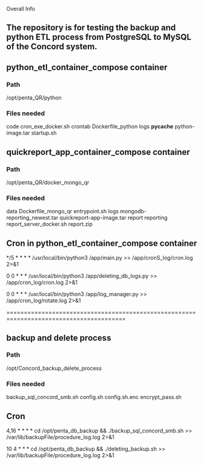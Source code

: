 Overall Info

## The repository is for testing the backup and python ETL process from PostgreSQL to MySQL of the Concord system.


## python_etl_container_compose container 
### Path
/opt/penta_QR/python
### Files needed
code  cron_exe_docker.sh  crontab  Dockerfile_python  logs  __pycache__  python-image.tar  startup.sh

## quickreport_app_container_compose container
### Path
/opt/penta_QR/docker_mongo_qr
### Files needed
data  Dockerfile_mongo_qr  entrypoint.sh  logs  mongodb-reporting_newest.tar  quickreport-app-image.tar  report  reporting  report_server_docker.sh  report.zip

## Cron in python_etl_container_compose container 
*/5 * * * * /usr/local/bin/python3 /app/main.py >> /app/cronS_log/cron.log 2>&1

0 0 * * * /usr/local/bin/python3 /app/deleting_db_logs.py >> /app/cron_log/cron.log 2>&1

0 0 * * * /usr/local/bin/python3 /app/log_manager.py >> /app/cron_log/rotate.log 2>&1

========================================================================================

## backup and delete process
### Path
/opt/Concord_backup_delete_process
### Files needed
backup_sql_concord_smb.sh  config.sh  config.sh.enc  encrypt_pass.sh

## Cron
4,16 * * * * cd /opt/penta_db_backup && ./backup_sql_concord_smb.sh >> /var/lib/backupFile/procedure_log.log 2>&1

10 4 * * * cd /opt/penta_db_backup && ./deleting_backup.sh >> /var/lib/backupFile/procedure_log.log 2>&1

